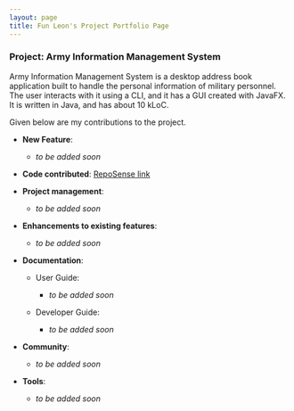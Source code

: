 ```yaml
---
layout: page
title: Fun Leon's Project Portfolio Page
---
```


### Project: Army Information Management System

Army Information Management System is a desktop address book application built to handle the personal information of military personnel. The user interacts with it using a CLI, and it has a GUI created with JavaFX. It is written in Java, and has about 10 kLoC.

Given below are my contributions to the project.

- **New Feature**:
  - *to be added soon*

- **Code contributed**: [RepoSense link](https://nus-cs2103-ay2223s2.github.io/tp-dashboard/?search=niekis&breakdown=true)

- **Project management**:
  - *to be added soon*

- **Enhancements to existing features**:
  - *to be added soon*

- **Documentation**:
  - User Guide:
    - *to be added soon*

  - Developer Guide:
    - *to be added soon*

- **Community**:
  - *to be added soon*

- **Tools**:
  - *to be added soon*
